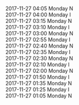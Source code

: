 2017-11-27 04:05 Monday  N  
2017-11-27 04:00 Monday  I  
2017-11-27 03:15 Monday  N  
2017-11-27 03:10 Monday  I  
2017-11-27 03:00 Monday  N  
2017-11-27 02:55 Monday  I  
2017-11-27 02:40 Monday  N  
2017-11-27 02:35 Monday  I  
2017-11-27 02:30 Monday  N  
2017-11-27 02:10 Monday  I  
2017-11-27 02:00 Monday  N  
2017-11-27 01:50 Monday  I  
2017-11-27 01:35 Monday  N  
2017-11-27 01:25 Monday  I  
2017-11-27 01:05 Monday  N  
